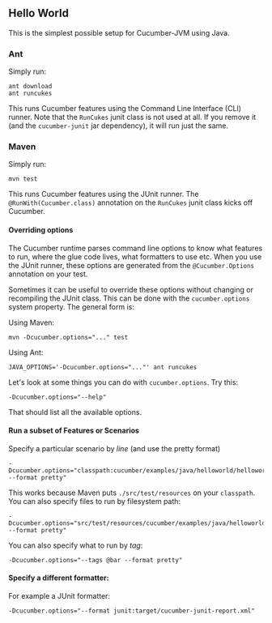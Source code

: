 ## Hello World

This is the simplest possible setup for Cucumber-JVM using Java.

### Ant

Simply run:

```
ant download
ant runcukes
```

This runs Cucumber features using the Command Line Interface (CLI) runner. Note that the `RunCukes` junit class is not used at all.
If you remove it (and the `cucumber-junit` jar dependency), it will run just the same.

### Maven

Simply run:

```
mvn test
```

This runs Cucumber features using the JUnit runner. The `@RunWith(Cucumber.class)` annotation on the `RunCukes` junit class
kicks off Cucumber.

#### Overriding options

The Cucumber runtime parses command line options to know what features to run, where the glue code lives, what formatters to use etc.
When you use the JUnit runner, these options are generated from the `@Cucumber.Options` annotation on your test.

Sometimes it can be useful to override these options without changing or recompiling the JUnit class. This can be done with the
`cucumber.options` system property. The general form is:

Using Maven:
```
mvn -Dcucumber.options="..." test
```

Using Ant:
```
JAVA_OPTIONS='-Dcucumber.options="..."' ant runcukes
```

Let's look at some things you can do with `cucumber.options`. Try this:
```
-Dcucumber.options="--help"
```

That should list all the available options.

#### Run a subset of Features or Scenarios

Specify a particular scenario by *line* (and use the pretty format)

```
-Dcucumber.options="classpath:cucumber/examples/java/helloworld/helloworld.feature:4 --format pretty"
```

This works because Maven puts `./src/test/resources` on your `classpath`.
You can also specify files to run by filesystem path:

```
-Dcucumber.options="src/test/resources/cucumber/examples/java/helloworld/helloworld.feature:4 --format pretty"
```

You can also specify what to run by *tag*:

```
-Dcucumber.options="--tags @bar --format pretty"
```

#### Specify a different formatter:

For example a JUnit formatter:
```
-Dcucumber.options="--format junit:target/cucumber-junit-report.xml"
```

